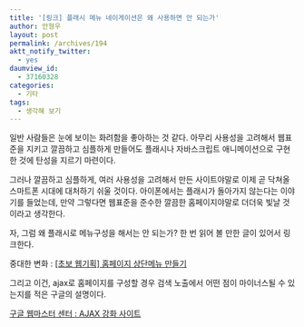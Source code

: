 ```yaml
---
title: '[링크] 플래시 메뉴 네이게이션은 왜 사용하면 안 되는가'
author: 안형우
layout: post
permalink: /archives/194
aktt_notify_twitter:
  - yes
daumview_id:
  - 37160328
categories:
  - 기타
tags:
  - 생각해 보기
---
```

일반 사람들은 눈에 보이는 화려함을 좋아하는 것 같다. 아무리 사용성을 고려해서 웹표준을 지키고 깔끔하고 심플하게 만들어도 플래시나 자바스크립트 애니메이션으로 구현한 것에 탄성을 지르기 마련이다.

그러나 깔끔하고 심플하게, 여러 사용성을 고려해서 만든 사이트야말로 이제 곧 닥쳐올 스마트폰 시대에 대처하기 쉬울 것이다. 아이폰에서는 플래시가 돌아가지 않는다는 이야기를 들었는데, 만약 그렇다면 웹표준을 준수한 깔끔한 홈페이지야말로 더더욱 빛날 것이라고 생각한다.

자, 그럼 왜 플래시로 메뉴구성을 해서는 안 되는가? 한 번 읽어 볼 만한 글이 있어서 링크한다.

중대한 변화 : <a href="http://blog.alltogether.or.kr/2010/01/%EC%B4%88%EB%B3%B4-%EC%9B%B9%EA%B8%B0%ED%9A%8D-%ED%99%88%ED%8E%98%EC%9D%B4%EC%A7%80-%EC%83%81%EB%8B%A8%EB%A9%94%EB%89%B4-%EB%A7%8C%EB%93%A4%EA%B8%B0.html" target="_blank">[초보 웹기획] 홈페이지 상단메뉴 만들기</a>

그리고 이건, ajax로 홈페이지를 구성할 경우 검색 노출에서 어떤 점이 마이너스될 수 있는지를 적은 구글의 설명이다.

<a href="http://www.google.com/support/webmasters/bin/answer.py?hl=kr&answer=81766" target="_blank">구글 웹마스터 센터 : AJAX 강화 사이트</a>